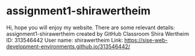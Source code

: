 # assignment1-shirawertheim
Hi, hope you will enjoy my website. There are some relevant details:
assignment1-shirawertheim created by GitHub Classroom
Shira Wertheim 
ID: 313546442 
User name: shirawertheim 
Link: https://sise-web-development-environments.github.io/313546442/


